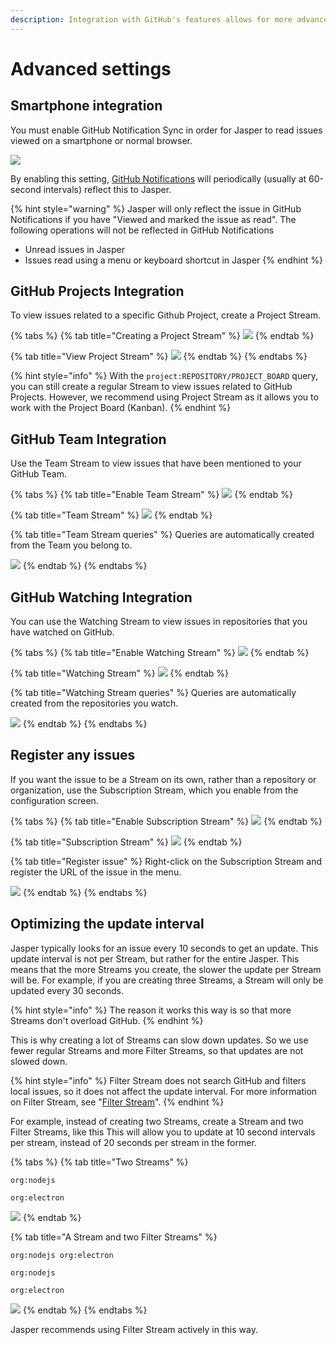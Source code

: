 ```yaml
---
description: Integration with GitHub's features allows for more advanced usage.
---
```


# Advanced settings

## Smartphone integration <a href="#mobile" id="mobile"></a>

You must enable GitHub Notification Sync in order for Jasper to read issues viewed on a smartphone or normal browser.

![](../.gitbook/assets/07\_notification\_sync.png)

By enabling this setting, [GitHub Notifications](https://github.com/notifications) will periodically (usually at 60-second intervals) reflect this to Jasper.

{% hint style="warning" %}
Jasper will only reflect the issue in GitHub Notifications if you have "Viewed and marked the issue as read". The following operations will not be reflected in GitHub Notifications

* Unread issues in Jasper
* Issues read using a menu or keyboard shortcut in Jasper
{% endhint %}

## GitHub Projects Integration <a href="#project" id="project"></a>

To view issues related to a specific Github Project, create a Project Stream.

{% tabs %}
{% tab title="Creating a Project Stream" %}
![](../.gitbook/assets/07\_project\_stream1.png)
{% endtab %}

{% tab title="View Project Stream" %}
![](../.gitbook/assets/07\_project\_stream2.png)
{% endtab %}
{% endtabs %}

{% hint style="info" %}
With the `project:REPOSITORY/PROJECT_BOARD` query, you can still create a regular Stream to view issues related to GitHub Projects. However, we recommend using Project Stream as it allows you to work with the Project Board (Kanban).
{% endhint %}

## GitHub Team Integration <a href="#team" id="team"></a>

Use the Team Stream to view issues that have been mentioned to your GitHub Team.

{% tabs %}
{% tab title="Enable Team Stream" %}
![](../.gitbook/assets/07\_team\_stream1.png)
{% endtab %}

{% tab title="Team Stream" %}
![](../.gitbook/assets/07\_team\_stream3.png)
{% endtab %}

{% tab title="Team Stream queries" %}
Queries are automatically created from the Team you belong to.

![](../.gitbook/assets/07\_team\_stream2.png)
{% endtab %}
{% endtabs %}

## GitHub Watching Integration <a href="#watching" id="watching"></a>

You can use the Watching Stream to view issues in repositories that you have watched on GitHub.

{% tabs %}
{% tab title="Enable Watching Stream" %}
![](../.gitbook/assets/07\_watchiing\_stream1.png)
{% endtab %}

{% tab title="Watching Stream" %}
![](../.gitbook/assets/07\_watching\_stream2.png)
{% endtab %}

{% tab title="Watching Stream queries" %}
Queries are automatically created from the repositories you watch.

![](../.gitbook/assets/07\_watching\_stream3.png)
{% endtab %}
{% endtabs %}

## Register any issues <a href="#subscription" id="subscription"></a>

If you want the issue to be a Stream on its own, rather than a repository or organization, use the Subscription Stream, which you enable from the configuration screen.

{% tabs %}
{% tab title="Enable Subscription Stream" %}
![](../.gitbook/assets/07\_subscription\_stream1.png)
{% endtab %}

{% tab title="Subscription Stream" %}
![](../.gitbook/assets/07\_subscription\_stream2.png)
{% endtab %}

{% tab title="Register issue" %}
Right-click on the Subscription Stream and register the URL of the issue in the menu.

![](../.gitbook/assets/07\_subscription\_stream3.png)
{% endtab %}
{% endtabs %}

## Optimizing the update interval <a href="#optimize" id="optimize"></a>

Jasper typically looks for an issue every 10 seconds to get an update. This update interval is not per Stream, but rather for the entire Jasper. This means that the more Streams you create, the slower the update per Stream will be. For example, if you are creating three Streams, a Stream will only be updated every 30 seconds.

{% hint style="info" %}
The reason it works this way is so that more Streams don't overload GitHub.
{% endhint %}

This is why creating a lot of Streams can slow down updates. So we use fewer regular Streams and more Filter Streams, so that updates are not slowed down.

{% hint style="info" %}
Filter Stream does not search GitHub and filters local issues, so it does not affect the update interval. For more information on Filter Stream, see "[Filter Stream](../reference/filter-stream.md)".
{% endhint %}

For example, instead of creating two Streams, create a Stream and two Filter Streams, like this This will allow you to update at 10 second intervals per stream, instead of 20 seconds per stream in the former.

{% tabs %}
{% tab title="Two Streams" %}
```
org:nodejs
```

```
org:electron
```

![](../.gitbook/assets/07\_optimize\_interval1.png)
{% endtab %}

{% tab title="A Stream and two Filter Streams" %}
```
org:nodejs org:electron
```

```
org:nodejs
```

```
org:electron
```

![](../.gitbook/assets/07\_optimize\_interval2.png)
{% endtab %}
{% endtabs %}

Jasper recommends using Filter Stream actively in this way.
